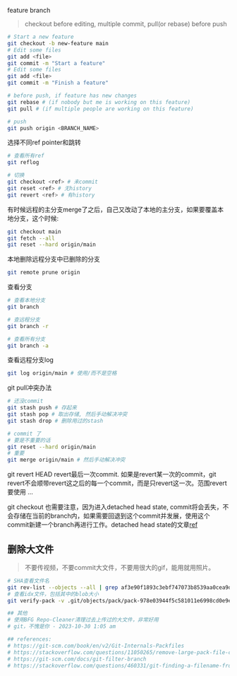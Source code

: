 feature branch
> checkout before editing, multiple commit, pull(or rebase) before push
```bash
# Start a new feature
git checkout -b new-feature main
# Edit some files
git add <file>
git commit -m "Start a feature"
# Edit some files
git add <file>
git commit -m "Finish a feature"

# before push, if feature has new changes
git rebase # (if nobody but me is working on this feature)
git pull # (if multiple people are working on this feature)

# push
git push origin <BRANCH_NAME>
```

选择不同ref pointer和跳转
```bash
# 查看所有ref
git reflog

# 切换
git checkout <ref> # 未commit
git reset <ref> # 无history
git revert <ref> # 有history
```

有时候远程的主分支merge了之后，自己又改动了本地的主分支，如果要覆盖本地分支，这个时候:
```bash
git checkout main
git fetch --all
git reset --hard origin/main
```

本地删除远程分支中已删除的分支
```bash
git remote prune origin
```

查看分支
```bash
# 查看本地分支
git branch

# 查远程分支
git branch -r

# 查看所有分支
git branch -a
```

查看远程分支log
```bash
git log origin/main # 使用/而不是空格
```

git pull冲突办法
```bash
# 还没commit
git stash push # 存起来
git stash pop # 取出存储, 然后手动解决冲突
git stash drop # 删除用过的stash

# commit 了
# 要是不重要的话
git reset --hard origin/main
# 重要
git merge origin/main # 然后手动解决冲突
```

git revert HEAD revert最后一次commit. 如果是revert某一次的commit，git revert不会顺带revert这之后的每一个commit，而是只revert这一次。范围revert要使用 <ref1>...<ref2>

git checkout <ref> 也需要注意，因为进入detached head state, commit将会丢失，不会存储在当前的branch内，如果需要回退到这个commit并发展，使用这个commit新建一个branch再进行工作。detached head state的文章[ref](https://circleci.com/blog/git-detached-head-state/)


## 删除大文件

> 不要传视频，不要commit大文件，不要用很大的gif，能用就用照片。

```bash
# SHA查看文件名
git rev-list --objects --all | grep af3e90f1893c3ebf747073b8539aa0cea9d23949
# 查看idx文件，包括其中的blob大小
git verify-pack -v .git/objects/pack/pack-978e03944f5c581011e6998cd0e9e30000905586.idx

## 其他
# 使用BFG Repo-Cleaner清理过去上传过的大文件，非常好用
# git，不愧是你 - 2023-10-30 1:05 am

## references:
# https://git-scm.com/book/en/v2/Git-Internals-Packfiles
# https://stackoverflow.com/questions/11050265/remove-large-pack-file-created-by-git
# https://git-scm.com/docs/git-filter-branch
# https://stackoverflow.com/questions/460331/git-finding-a-filename-from-a-sha1
```
